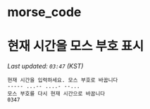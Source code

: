 # morse_code
# 현재 시간을 모스 부호 표시
<!-- MORSE_TIME_START -->
_Last updated: `03:47` (KST)_

```
현재 시간을 입력하세요. 모스 부호로 바꿉니다
----- ...-- ....- --...
모스 부호를 다시 현재 시간으로 바꿉니다
0347
```
<!-- MORSE_TIME_END -->
